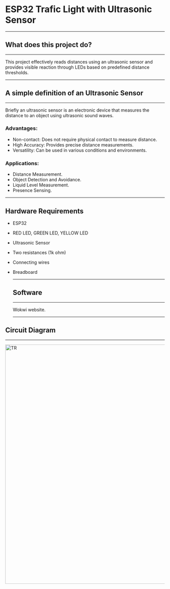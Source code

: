 # ESP32 Trafic Light with Ultrasonic Sensor
******
## What does this project do?
****** 
This project effectively reads distances using an ultrasonic sensor and provides visible reaction through LEDs based on predefined distance thresholds. 
****


## A simple definition of an Ultrasonic Sensor
****
Briefly an ultrasonic sensor is an electronic device that measures the distance to an object using ultrasonic sound waves.

### Advantages:
- Non-contact: Does not require physical contact to measure distance.
- High Accuracy: Provides precise distance measurements.
- Versatility: Can be used in various conditions and environments.

### Applications:
- Distance Measurement.
- Object Detection and Avoidance.
- Liquid Level Measurement.
- Presence Sensing.
****

## Hardware Requirements
- ESP32
- RED LED, GREEN LED, YELLOW LED
- Ultrasonic Sensor
- Two resistances (1k ohm)
- Connecting wires
- Breadboard
  ****
  
  ## Software
  ****
  Wokwi website.
  ****

## Circuit Diagram
****
  <img width="758" alt="TR" src="https://github.com/user-attachments/assets/494f2aa9-b9a7-4e1d-b076-5596c3dd94f5">
